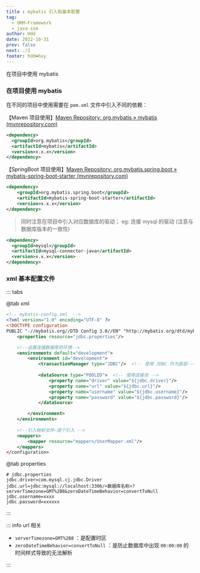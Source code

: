 ```yaml
---
title : mybatis 引入和基本配置
tag: 
  - ORM-Framework
  - java-ssm
author: Hdd
date: 2022-10-31
prev: false
next: ./2
footer: hdd❤hxy
---
```


在项目中使用 mybatis

<!-- more -->

### 在项目使用 mybatis

在不同的项目中使用需要在 `pom.xml`  文件中引入不同的依赖：

【Maven 项目使用】[Maven Repository: org.mybatis » mybatis (mvnrepository.com)](https://mvnrepository.com/artifact/org.mybatis/mybatis)

```xml
<dependency>
  <groupId>org.mybatis</groupId>
  <artifactId>mybatis</artifactId>
  <version>x.x.x</version>
</dependency>
```

【SpringBoot 项目使用】[Maven Repository: org.mybatis.spring.boot » mybatis-spring-boot-starter (mvnrepository.com)](https://mvnrepository.com/artifact/org.mybatis.spring.boot/mybatis-spring-boot-starter)

```xml
<dependency>
    <groupId>org.mybatis.spring.boot</groupId>
    <artifactId>mybatis-spring-boot-starter</artifactId>
    <version>x.x.x</version>
</dependency>
```

> 同时注意在项目中引入对应数据库的驱动； eg: 连接 mysql 的驱动 (注意与数据库版本的一致性)

```xml
<dependency>
  <groupId>mysql</groupId>
  <artifactId>mysql-connector-java</artifactId>
  <version>x.x.x</version>
</dependency>
```





### xml 基本配置文件

::: tabs

@tab xml

```xml
<!-- mybatis-config.xml  -->
<?xml version="1.0" encoding="UTF-8" ?>
<!DOCTYPE configuration 
PUBLIC "-//mybatis.org//DTD Config 3.0//EN" "http://mybatis.org/dtd/mybatis-3-config.dtd">
    <properties resource="jdbc.properties"/>

    <!--设置连接数据库的环境-->
    <environments default="development">
        <environment id="development">
            <transactionManager type="JDBC"/>  <!-- 使用 JDBC 作为底层-->
          
            <dataSource type="POOLED">  <!-- 使用连接池 -->
                <property name="driver" value="${jdbc.driver}"/>
                <property name="url" value="${jdbc.url}"/>
                <property name="username" value="${jdbc.username}"/>
                <property name="password" value="${jdbc.password}"/>
            </dataSource>

        </environment>
    </environments>
		
    <!--引入映射文件—逐个引入 -->
    <mappers>
        <mapper resource="mappers/UserMapper.xml"/>
    </mappers>
</configuration>
```

@tab properties

```properties
# jdbc.properties
jdbc.driver=com.mysql.cj.jdbc.Driver   
jdbc.url=jdbc:mysql://localhost:3306/<数据库名称>?serverTimezone=GMT%2B8&zeroDateTimeBehavior=convertToNull
jdbc.username=xxxx
jdbc.password=xxxxxx
```

:::



::: info url 相关

- `serverTimezone=GMT%2B8` ：是配置时区
- `zeroDateTimeBehavior=convertToNull` ：是防止数据库中出现 `00:00:00` 的时间样式导致的无法解析

:::





























































































































